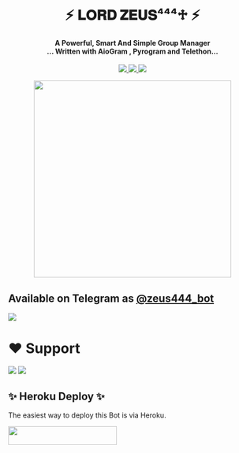 <h1 align="center"><b> ⚡ 𝐋𝐎𝐑𝐃 𝐙𝐄𝐔𝐒⁴⁴⁴♱ ⚡ </b></h1>

<h4 align="center">A Powerful, Smart And Simple Group Manager <br> ... Written with AioGram , Pyrogram and Telethon...</h4>
<p align='center'>
  <a href="https://www.python.org/" alt="made-with-python"> <img src="https://img.shields.io/badge/Made%20with-Python-1f425f.svg?style=flat-square&logo=python&color=blue" /> </a>
  <a href="https://github.com/heyaaman/PhoenixCollosus/graphs/commit-activity" alt="Maintenance"> <img src="https://img.shields.io/badge/Maintained%3F-yes-green.svg?style=flat-square" /> </a>
  <a href="https://t.me/bitchlasagnya" alt="Owner"> <img src="https://img.shields.io/badge/Owner%20-red.svg?style=flat-square" /> </a>
</p>

<p align="center"><a href="https://zeus444_bot"><img src="(https://telegra.ph/file/170c731bd4b32eb136003.jpg)" width="400"></a></p>

## Available on Telegram as [@zeus444_bot](https://t.me/zeus444_bot)

<img src="https://telegra.ph/file/170c731bd4b32eb136003.jpg">

# ❤️ Support
<a href="https://t.me/thezeusSupport"><img src="https://img.shields.io/badge/Join-%20Support Chat-red.svg?logo=Telegram"></a>
<a href="https://t.me/thezeusSupport"><img src="https://img.shields.io/badge/Join-%20Channel-Black.svg?logo=Telegram"></a>


## ✨ Heroku Deploy ✨
The easiest way to deploy this Bot is via Heroku.

<p align="left"><a href="https://heroku.com/deploy?template=https://github.com/hackerworldyt/Zeus_bot"> <img src="https://img.shields.io/badge/Deploy%20To%20Heroku-black?style=for-the-badge&logo=heroku" width="220" height="38.45"/></a></p>
